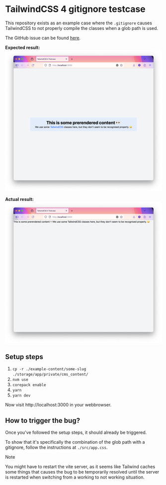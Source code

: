 # TailwindCSS 4 gitignore testcase
This repository exists as an example case where the `.gitignore` causes TailwindCSS to not properly compile the classes when a glob path is used.

The GitHub issue can be found [here](https://github.com/tailwindlabs/tailwindcss/issues/18870).

**Expected result:**
![.](./screenshots/expected_result.png)

**Actual result:**
![.](./screenshots/actual_result.png)


## Setup steps
1. `cp -r ./example-content/some-slug ./storage/app/private/cms_content/`
2. `nvm use`
3. `corepack enable`
4. `yarn`
5. `yarn dev`

Now visit http://localhost:3000 in your webbrowser.

## How to trigger the bug?
Once you've followed the setup steps, it should already be triggered.

To show that it's specifically the combination of the glob path with a gitignore, follow the instructions at `./src/app.css`.

> [!NOTE]
> You might have to restart the vite server, as it seems like Tailwind caches some things that causes the bug to be temporarily resolved until the server is restarted when switching from a working to not working situation.
